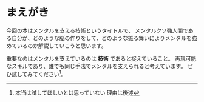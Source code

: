 # まえがき

今回の本はメンタルを支える技術というタイトルで、
メンタルクソ強人間である自分が、どのような脳の作りをして、どのような振る舞いによりメンタルを強めているのか解説していこうと思います。

重要なのはメンタルを支えているのは **技術** であると捉えていること。
再現可能なスキルであり、誰でも同じ手法でメンタルを支えられると考えています。
ぜひ試してみてください[^1]。

[^1]: 本当は試してほしいとは思っていない 理由は後述
